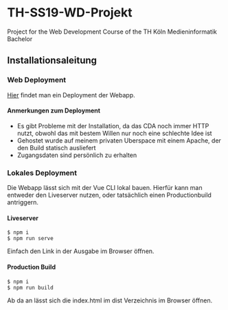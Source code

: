 # TH-SS19-WD-Projekt
Project for the Web Development Course of the TH Köln Medieninformatik Bachelor

## Installationsaleitung

### Web Deployment

[Hier](https://raphael.hoeser-medien.de/) findet man ein Deployment der Webapp.

#### Anmerkungen zum Deployment

- Es gibt Probleme mit der Installation, da das CDA noch immer HTTP nutzt, obwohl das mit bestem Willen nur noch eine schlechte Idee ist
- Gehostet wurde auf meinem privaten Uberspace mit einem Apache, der den Build statisch ausliefert
- Zugangsdaten sind persönlich zu erhalten

### Lokales Deployment

Die Webapp lässt sich mit der Vue CLI lokal bauen. Hierfür kann man entweder den Liveserver nutzen, oder tatsächlich einen Productionbuild antriggern.

#### Liveserver

```
$ npm i
$ npm run serve
```

Einfach den Link in der Ausgabe im Browser öffnen.

#### Production Build

```
$ npm i
$ npm run build
```

Ab da an lässt sich die index.html im dist Verzeichnis im Browser öffnen.